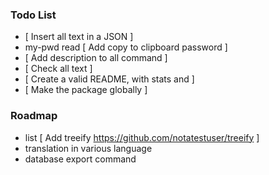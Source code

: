 ### Todo List
  - [ Insert all text in a JSON ]
  - my-pwd read [ Add copy to clipboard password ]
  - [ Add description to all command ]
  - [ Check all text ]
  - [ Create a valid README, with stats and  ]
  - [ Make the package globally ]

### Roadmap
  - list [ Add treeify https://github.com/notatestuser/treeify ]
  - translation in various language
  - database export command